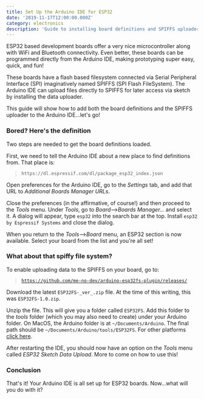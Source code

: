 ```yaml
---
title: Set Up the Arduino IDE for ESP32
date: '2019-11-17T12:00:00.000Z'
category: electronics
description: 'Guide to installing board definitions and SPIFFS uploader for ESP32 to Arduino IDE'
---
```


ESP32 based development boards offer a very nice microcontroller along with WiFi and Bluetooth connectivity. Even better, these boards can be programmed directly from the Arduino IDE, making prototyping super easy, quick, and fun!

These boards have a flash based filesystem connected via Serial Peripheral Interface (SPI) imaginatively named SPIFFS (SPI Flash FileSystem). The Arduino IDE can upload files directly to SPIFFS for later access via sketch by installing the data uploader.

This guide will show how to add both the board definitions and the SPIFFS uploader to the Arduino IDE...let's go!

### Bored? Here's the definition

Two steps are needed to get the board definitions loaded.

First, we need to tell the Arduino IDE about a new place to find definitions from. That place is:

> `https://dl.espressif.com/dl/package_esp32_index.json`

Open preferences for the Arduino IDE, go to the _Settings_ tab, and add that URL to _Additional Boards Manager URLs_.

Close the preferences (in the affirmative, of course!) and then proceed to the _Tools_ menu. Under _Tools_, go to _Board_-->_Boards Manager..._ and select it. A dialog will appear, type `esp32` into the search bar at the top. Install `esp32 by Espressif Systems` and close the dialog.

When you return to the _Tools_-->_Board_ menu, an ESP32 section is now available. Select your board from the list and you're all set!

### What about that spiffy file system?

To enable uploading data to the SPIFFS on your board, go to:

> [`https://github.com/me-no-dev/arduino-esp32fs-plugin/releases/`](https://github.com/me-no-dev/arduino-esp32fs-plugin/releases/)

Download the latest `ESP32FS-_ver_.zip` file. At the time of this writing, this was `ESP32FS-1.0.zip`.

Unzip the file. This will give you a folder called `ESP32FS`. Add this folder to the _tools_ folder (which you may also need to create) under your Arduino folder. On MacOS, the Arduino folder is at `~/Documents/Arduino`. The final path should be `~/Documents/Arduino/tools/ESP32FS`. For other platforms [click here](https://www.google.com/search?q=arduino+directory).

After restarting the IDE, you should now have an option on the _Tools_ menu called _ESP32 Sketch Data Upload_. More to come on how to use this!

### Conclusion

That's it! Your Arduino IDE is all set up for ESP32 boards. Now...what will you do with it?
